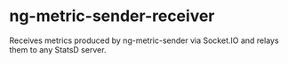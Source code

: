 # ng-metric-sender-receiver
Receives metrics produced by ng-metric-sender via Socket.IO and relays them to any StatsD server.
